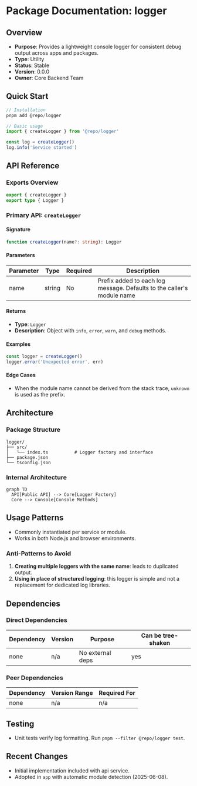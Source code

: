 # Package Documentation: logger

## Overview
- **Purpose**: Provides a lightweight console logger for consistent debug output across apps and packages.
- **Type**: Utility
- **Status**: Stable
- **Version**: 0.0.0
- **Owner**: Core Backend Team

## Quick Start
```typescript
// Installation
pnpm add @repo/logger

// Basic usage
import { createLogger } from '@repo/logger'

const log = createLogger()
log.info('Service started')
```

## API Reference

### Exports Overview
```typescript
export { createLogger }
export type { Logger }
```

### Primary API: `createLogger`
#### Signature
```typescript
function createLogger(name?: string): Logger
```

#### Parameters
| Parameter | Type | Required | Description |
|-----------|------|----------|-------------|
| name | string | No | Prefix added to each log message. Defaults to the caller's module name |

#### Returns
- **Type**: `Logger`
- **Description**: Object with `info`, `error`, `warn`, and `debug` methods.

#### Examples
```typescript
const logger = createLogger()
logger.error('Unexpected error', err)
```

#### Edge Cases
- When the module name cannot be derived from the stack trace, `unknown` is used as the prefix.

## Architecture

### Package Structure
```
logger/
├── src/
│   └── index.ts          # Logger factory and interface
├── package.json
└── tsconfig.json
```

### Internal Architecture
```mermaid
graph TD
  API[Public API] --> Core[Logger Factory]
  Core --> Console[Console Methods]
```

## Usage Patterns
- Commonly instantiated per service or module.
- Works in both Node.js and browser environments.

### Anti-Patterns to Avoid
1. **Creating multiple loggers with the same name**: leads to duplicated output.
2. **Using in place of structured logging**: this logger is simple and not a replacement for dedicated log libraries.

## Dependencies

### Direct Dependencies
| Dependency | Version | Purpose | Can be tree-shaken |
|------------|---------|---------|-------------------|
| none | n/a | No external deps | yes |

### Peer Dependencies
| Dependency | Version Range | Required For |
|------------|---------------|--------------|
| none | n/a | n/a |

## Testing
- Unit tests verify log formatting. Run `pnpm --filter @repo/logger test`.

## Recent Changes
- Initial implementation included with api service.
- Adopted in `app` with automatic module detection (2025-06-08).
